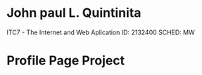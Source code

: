 # John paul L. Quintinita
  ITC7 - The Internet and Web Aplication
  ID: 2132400
  SCHED: MW
  
# Profile Page Project   
